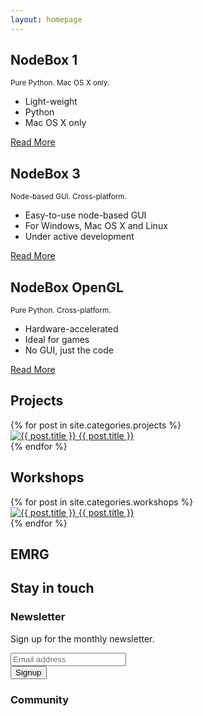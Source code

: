 ```yaml
---
layout: homepage
---
```

<div class="versions">
  <div class="grid_4 app">
    <h2>NodeBox 1</h2>
    <small>Pure Python. Mac OS X only.</small>
    <ul>
      <li>Light-weight</li>
      <li>Python</li>
      <li>Mac OS X only</li>
    </ul>
    <a href="/code/" class="more">Read More</a>
  </div>
  <div class="grid_4 featured app">
    <h2>NodeBox 3</h2>
    <small>Node-based GUI. Cross-platform.</small>
    <ul>
      <li>Easy-to-use node-based GUI</li>
      <li>For Windows, Mac OS X and Linux</li>
      <li>Under active development</li>
    </ul>
    <a href="/node/" class="more">Read More</a>
  </div>
  <div class="grid_4 app">
    <h2>NodeBox OpenGL</h2>
    <small>Pure Python. Cross-platform.</small>
    <ul>
      <li>Hardware-accelerated</li>
      <li>Ideal for games</li>
      <li>No GUI, just the code</li>
    </ul>
    <a href="/opengl/" class="more">Read More</a>
  </div>
</div>

<div class="grid_6 projects">
  <h2>Projects</h2>
  {% for post in site.categories.projects %}
    <div class="grid_3">
      <a href="{{ post.url }}">
          <img src="/media/projects/{{ post.thumb }}" alt="{{ post.title }}">
          <span>{{ post.title }}</span>
      </a>
    </div>
  {% endfor %}
</div>

<div class="grid_6 workshops">
  <h2>Workshops</h2>
  {% for post in site.categories.workshops %}
    <div class="grid_3">
      <a href="{{ post.url }}">
          <img src="/media/workshops/{{ post.thumb }}" alt="{{ post.title }}">
          <span>{{ post.title }}</span>
      </a>
    </div>
  {% endfor %}
</div>


<div class="grid_6 emrg">
  <h2>EMRG</h2>
</div>

<div class="grid_6 emrg">
  <h2>Stay in touch</h2>
  <div class="grid_3 alpha">
    <h3>Newsletter</h3>
    <p>Sign up for the monthly newsletter.</p>
    <form method="post">
      <input type="email" placeholder="Email address" /><br>
      <input type="submit" value="Signup" />
    </form>
  </div>
  <div class="grid_3 omega">
    <h3>Community</h3>
    
  </div>
</div>
  

